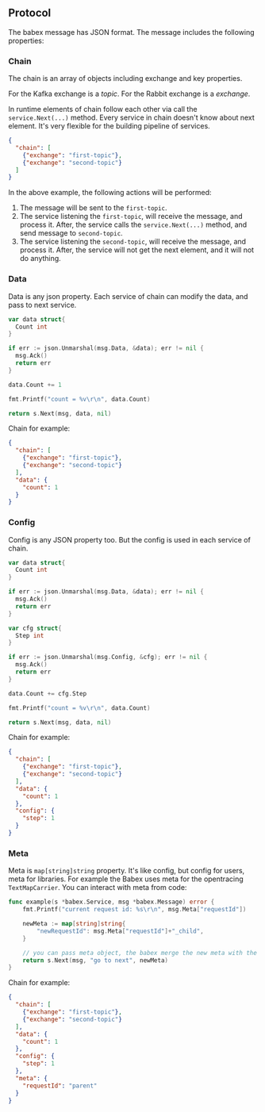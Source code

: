 ## Protocol

The babex message has JSON format. The message includes the following properties:

### Chain

The chain is an array of objects including exchange and key properties.

For the Kafka exchange is a *topic*. For the Rabbit exchange is a *exchange*.

In runtime elements of chain follow each other via call the `service.Next(...)` method. Every service in chain doesn't know about next element. It's very flexible for the building pipeline of services.

```json
{
  "chain": [
    {"exchange": "first-topic"},
    {"exchange": "second-topic"}
  ]
}
```

In the above example, the following actions will be performed:

1. The message will be sent to the `first-topic`.
2. The service listening the `first-topic`, will receive the message, and process it. After,  the service calls the `service.Next(...)` method, and send message to `second-topic`.
3. The service listening the `second-topic`, will receive the message, and process it. After, the service will not get the next element, and it will not do anything.

### Data

Data is any json property. Each service of chain can modify the data, and pass to next service.

```go
var data struct{
  Count int
}

if err := json.Unmarshal(msg.Data, &data); err != nil {
  msg.Ack()
  return err
}

data.Count += 1

fmt.Printf("count = %v\r\n", data.Count)

return s.Next(msg, data, nil)
```

Chain for example:

```json
{
  "chain": [
    {"exchange": "first-topic"},
    {"exchange": "second-topic"}
  ],
  "data": {
    "count": 1
  }
}
```

### Config

Config is any JSON property too. But the config is used in each service of chain.

```go
var data struct{
  Count int
}

if err := json.Unmarshal(msg.Data, &data); err != nil {
  msg.Ack()
  return err
}

var cfg struct{
  Step int
}

if err := json.Unmarshal(msg.Config, &cfg); err != nil {
  msg.Ack()
  return err
}

data.Count += cfg.Step

fmt.Printf("count = %v\r\n", data.Count)

return s.Next(msg, data, nil)
```

Chain for example:

```json
{
  "chain": [
    {"exchange": "first-topic"},
    {"exchange": "second-topic"}
  ],
  "data": {
    "count": 1
  },
  "config": {
    "step": 1
  }
}
```

### Meta

Meta is `map[string]string` property. It's like config, but config for users, meta for libraries. For example the Babex uses meta for the opentracing `TextMapCarrier`. You can interact with meta from code:

```go
func example(s *babex.Service, msg *babex.Message) error {
	fmt.Printf("current request id: %s\r\n", msg.Meta["requestId"])

	newMeta := map[string]string{
		"newRequestId": msg.Meta["requestId"]+"_child",
	}

	// you can pass meta object, the babex merge the new meta with the old meta
	return s.Next(msg, "go to next", newMeta)
}
```

Chain for example:

```json
{
  "chain": [
    {"exchange": "first-topic"},
    {"exchange": "second-topic"}
  ],
  "data": {
    "count": 1
  },
  "config": {
    "step": 1
  },
  "meta": {
    "requestId": "parent"
  }
}
```
